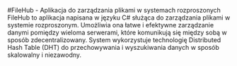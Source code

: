 #FileHub - Aplikacja do zarządzania plikami w systemach rozproszonych
FileHub to aplikacja napisana w języku C# służąca do zarządzania plikami w systemie rozproszonym. Umożliwia ona łatwe i efektywne zarządzanie danymi pomiędzy wieloma serwerami, które komunikują się między sobą w sposób zdecentralizowany. System wykorzystuje technologię Distributed Hash Table (DHT) do przechowywania i wyszukiwania danych w sposób skalowalny i niezawodny.
